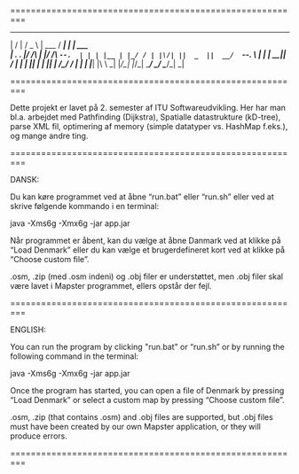 =========================================================
___  ___  ___  ______  _____ _____ ___________ 
|  \/  | / _ \ | ___ \/  ___|_   _|  ___| ___ \
| .  . |/ /_\ \| |_/ /\ `--.  | | | |__ | |_/ /
| |\/| ||  _  ||  __/  `--. \ | | |  __||    / 
| |  | || | | || |    /\__/ / | | | |___| |\ \ 
\_|  |_/\_| |_/\_|    \____/  \_/ \____/\_| \_|

=========================================================

Dette projekt er lavet på 2. semester af ITU Softwareudvikling.
Her har man bl.a. arbejdet med Pathfinding (Dijkstra), Spatialle datastrukture (kD-tree), 
parse XML fil, optimering af memory (simple datatyper vs. HashMap f.eks.), og mange andre ting.

=========================================================

DANSK:

Du kan køre programmet ved at åbne “run.bat” eller “run.sh” 
eller ved at skrive følgende kommando i en terminal:

java -Xms6g -Xmx6g -jar app.jar



Når programmet er åbent, kan du vælge at åbne Danmark ved at 
klikke på “Load Denmark” eller du kan vælge et brugerdefineret kort 
ved at klikke på “Choose custom file”.

.osm, .zip (med .osm indeni) og .obj filer er understøttet, 
men .obj filer skal være lavet i Mapster programmet, ellers opstår der fejl.

=========================================================

ENGLISH:

You can run the program by clicking "run.bat" or “run.sh”
or by running the following command in the terminal:

java -Xms6g -Xmx6g -jar app.jar



Once the program has started, you can open a file of Denmark by 
pressing “Load Denmark” or select a custom map by pressing “Choose custom file”. 

.osm, .zip (that contains .osm) and .obj files are supported, 
but .obj files must have been created by our own Mapster application, or they will produce errors.

=========================================================
